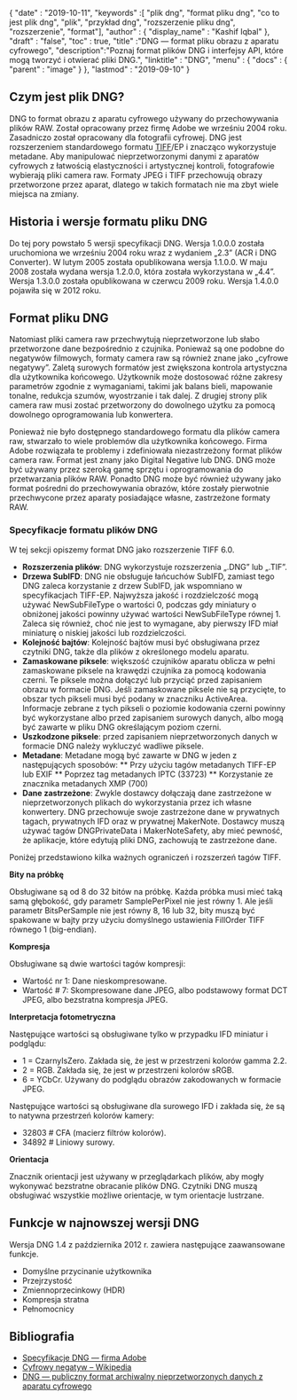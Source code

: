 {
  "date" : "2019-10-11",
  "keywords" :[ "plik dng", "format pliku dng", "co to jest plik dng", "plik", "przykład dng", "rozszerzenie pliku dng", "rozszerzenie", "format"],
  "author" : {
    "display_name" : "Kashif Iqbal"
},
  "draft" : "false",
  "toc" : true,
  "title" :"DNG — format pliku obrazu z aparatu cyfrowego",
  "description":"Poznaj format plików DNG i interfejsy API, które mogą tworzyć i otwierać pliki DNG.",
  "linktitle" : "DNG",
  "menu" : {
    "docs" : {
      "parent" : "image"
}
},
  "lastmod" : "2019-09-10"
}

## Czym jest plik DNG?

DNG to format obrazu z aparatu cyfrowego używany do przechowywania plików RAW. Został opracowany przez firmę Adobe we wrześniu 2004 roku. Zasadniczo został opracowany dla fotografii cyfrowej. DNG jest rozszerzeniem standardowego formatu [TIFF](/pl/image/tiff/)/EP i znacząco wykorzystuje metadane. Aby manipulować nieprzetworzonymi danymi z aparatów cyfrowych z łatwością elastyczności i artystycznej kontroli, fotografowie wybierają pliki camera raw. Formaty JPEG i TIFF przechowują obrazy przetworzone przez aparat, dlatego w takich formatach nie ma zbyt wiele miejsca na zmiany.

## Historia i wersje formatu pliku DNG

Do tej pory powstało 5 wersji specyfikacji DNG. Wersja 1.0.0.0 została uruchomiona we wrześniu 2004 roku wraz z wydaniem „2.3” (ACR i DNG Converter). W lutym 2005 została opublikowana wersja 1.1.0.0. W maju 2008 została wydana wersja 1.2.0.0, która została wykorzystana w „4.4”. Wersja 1.3.0.0 została opublikowana w czerwcu 2009 roku. Wersja 1.4.0.0 pojawiła się w 2012 roku.

## Format pliku DNG

Natomiast pliki camera raw przechwytują nieprzetworzone lub słabo przetworzone dane bezpośrednio z czujnika. Ponieważ są one podobne do negatywów filmowych, formaty camera raw są również znane jako „cyfrowe negatywy”. Zaletą surowych formatów jest zwiększona kontrola artystyczna dla użytkownika końcowego. Użytkownik może dostosować różne zakresy parametrów zgodnie z wymaganiami, takimi jak balans bieli, mapowanie tonalne, redukcja szumów, wyostrzanie i tak dalej. Z drugiej strony plik camera raw musi zostać przetworzony do dowolnego użytku za pomocą dowolnego oprogramowania lub konwertera.

Ponieważ nie było dostępnego standardowego formatu dla plików camera raw, stwarzało to wiele problemów dla użytkownika końcowego. Firma Adobe rozwiązała te problemy i zdefiniowała niezastrzeżony format plików camera raw. Format jest znany jako Digital Negative lub DNG. DNG może być używany przez szeroką gamę sprzętu i oprogramowania do przetwarzania plików RAW. Ponadto DNG może być również używany jako format pośredni do przechowywania obrazów, które zostały pierwotnie przechwycone przez aparaty posiadające własne, zastrzeżone formaty RAW.

### Specyfikacje formatu plików DNG

W tej sekcji opiszemy format DNG jako rozszerzenie TIFF 6.0.

* **Rozszerzenia plików**: DNG wykorzystuje rozszerzenia „.DNG” lub „.TIF”.
* **Drzewa SubIFD**: DNG nie obsługuje łańcuchów SubIFD, zamiast tego DNG zaleca korzystanie z drzew SubIFD, jak wspomniano w specyfikacjach TIFF-EP. Najwyższa jakość i rozdzielczość mogą używać NewSubFileType o wartości 0, podczas gdy miniatury o obniżonej jakości powinny używać wartości NewSubFileType równej 1. Zaleca się również, choć nie jest to wymagane, aby pierwszy IFD miał miniaturę o niskiej jakości lub rozdzielczości.
* **Kolejność bajtów**: Kolejność bajtów musi być obsługiwana przez czytniki DNG, także dla plików z określonego modelu aparatu.
* **Zamaskowane piksele**: większość czujników aparatu oblicza w pełni zamaskowane piksele na krawędzi czujnika za pomocą kodowania czerni. Te piksele można dołączyć lub przyciąć przed zapisaniem obrazu w formacie DNG. Jeśli zamaskowane piksele nie są przycięte, to obszar tych pikseli musi być podany w znaczniku ActiveArea. Informacje zebrane z tych pikseli o poziomie kodowania czerni powinny być wykorzystane albo przed zapisaniem surowych danych, albo mogą być zawarte w pliku DNG określającym poziom czerni.
* **Uszkodzone piksele**: przed zapisaniem nieprzetworzonych danych w formacie DNG należy wykluczyć wadliwe piksele.
* **Metadane**: Metadane mogą być zawarte w DNG w jeden z następujących sposobów:
** Przy użyciu tagów metadanych TIFF-EP lub EXIF
** Poprzez tag metadanych IPTC (33723)
** Korzystanie ze znacznika metadanych XMP (700)
* **Dane zastrzeżone**: Zwykle dostawcy dołączają dane zastrzeżone w nieprzetworzonych plikach do wykorzystania przez ich własne konwertery. DNG przechowuje swoje zastrzeżone dane w prywatnych tagach, prywatnych IFD oraz w prywatnej MakerNote. Dostawcy muszą używać tagów DNGPrivateData i MakerNoteSafety, aby mieć pewność, że aplikacje, które edytują pliki DNG, zachowują te zastrzeżone dane.

Poniżej przedstawiono kilka ważnych ograniczeń i rozszerzeń tagów TIFF.

**Bity na próbkę**

Obsługiwane są od 8 do 32 bitów na próbkę. Każda próbka musi mieć taką samą głębokość, gdy parametr SamplePerPixel nie jest równy 1. Ale jeśli parametr BitsPerSample nie jest równy 8, 16 lub 32, bity muszą być spakowane w bajty przy użyciu domyślnego ustawienia FillOrder TIFF równego 1 (big-endian).

**Kompresja**

Obsługiwane są dwie wartości tagów kompresji:

* Wartość nr 1: Dane nieskompresowane.
* Wartość # 7: Skompresowane dane JPEG, albo podstawowy format DCT JPEG, albo bezstratna kompresja JPEG.

**Interpretacja fotometryczna**

Następujące wartości są obsługiwane tylko w przypadku IFD miniatur i podglądu:

* 1 = CzarnyIsZero. Zakłada się, że jest w przestrzeni kolorów gamma 2.2.
* 2 = RGB. Zakłada się, że jest w przestrzeni kolorów sRGB.
* 6 = YCbCr. Używany do podglądu obrazów zakodowanych w formacie JPEG.

Następujące wartości są obsługiwane dla surowego IFD i zakłada się, że są to natywna przestrzeń kolorów kamery:

* 32803 # CFA (macierz filtrów kolorów).
* 34892 # Liniowy surowy.

**Orientacja**

Znacznik orientacji jest używany w przeglądarkach plików, aby mogły wykonywać bezstratne obracanie plików DNG. Czytniki DNG muszą obsługiwać wszystkie możliwe orientacje, w tym orientacje lustrzane.

## Funkcje w najnowszej wersji DNG

Wersja DNG 1.4 z października 2012 r. zawiera następujące zaawansowane funkcje.

* Domyślne przycinanie użytkownika
* Przejrzystość
* Zmiennoprzecinkowy (HDR)
* Kompresja stratna
* Pełnomocnicy

## Bibliografia ##

* [Specyfikacje DNG — firma Adobe](https://web.archive.org/web/20170829200857/http://wwwimages.adobe.com/content/dam/Adobe/en/products/photoshop/pdfs/dng_spec_1.4.0.0.pdf)
* [Cyfrowy negatyw – Wikipedia](https://en.wikipedia.org/wiki/Digital_Negative)
* [DNG — publiczny format archiwalny nieprzetworzonych danych z aparatu cyfrowego](https://helpx.adobe.com/photoshop/digital-negative.html)

